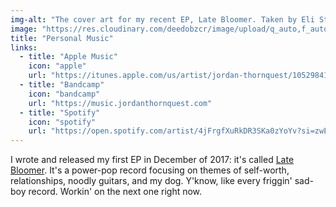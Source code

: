 ```yaml
---
img-alt: "The cover art for my recent EP, Late Bloomer. Taken by Eli Stonemets."
image: "https://res.cloudinary.com/deedobzcr/image/upload/q_auto,f_auto,w_600/v1552514504/AFEC934C-B6B8-4315-A74A-9F68FCA73403.jpg"
title: "Personal Music"
links:
  - title: "Apple Music"
    icon: "apple"
    url: "https://itunes.apple.com/us/artist/jordan-thornquest/1052984160"
  - title: "Bandcamp"
    icon: "bandcamp"
    url: "https://music.jordanthornquest.com"
  - title: "Spotify"
    icon: "spotify"
    url: "https://open.spotify.com/artist/4jFrgfXuRkDR3SKa0zYoYv?si=zwEVCC11TSq1TPkJ14wGoQ"
---
```


I wrote and released my first EP in December of 2017: it's called [Late Bloomer](https://music.jordanthornquest.com/album/late-bloomer-ep). It's a power-pop record focusing on themes of self-worth, relationships, noodly guitars, and my dog. Y'know, like every friggin' sad-boy record. Workin' on the next one right now.
